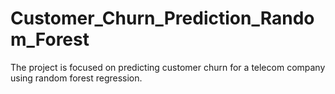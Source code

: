 # Customer_Churn_Prediction_Random_Forest
The project is focused on predicting customer churn for a telecom company using random forest regression.
